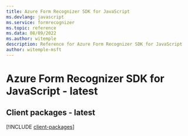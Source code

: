 ```yaml
---
title: Azure Form Recognizer SDK for JavaScript
ms.devlang: javascript
ms.service: formrecognizer
ms.topic: reference
ms.data: 08/09/2022
ms.author: witemple
description: Reference for Azure Form Recognizer SDK for JavaScript
author: witemple-msft
---
```

# Azure Form Recognizer SDK for JavaScript - latest

## Client packages - latest
[!INCLUDE [client-packages](form-recognizer-client-index.md)]